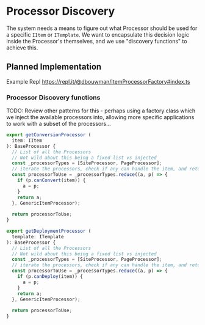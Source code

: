 # Processor Discovery

The system needs a means to figure out what Processor should be used for a specific `IItem` or `ITemplate`. We want to encapsulate this decision logic inside the Processor's themselves, and we use "discovery functions" to achieve this.

## Planned Implementation
Example Repl https://repl.it/@dbouwman/ItemProcessorFactory#index.ts

### Processor Discovery functions

TODO: Review other patterns for this - perhaps using a factory class which we inject the available processors into, allowing more specific applications to work with a subset of the processors...

```js
export getConversionProcessor (
  item: IItem
): BaseProcessor {
  // List of all the Processors
  // Not wild about this being a fixed list vs injected
  const _processorTypes = [SiteProcessor, PageProcessor];
  // iterate the processors, check if any can handle the item, and return an instance
  const processorToUse = _processorTypes.reduce((a, p) => {
    if (p.canConvert(item)) {
      a = p;
    }
    return a;
  }, GenericItemProcessor);
  
  return processorToUse;
}

export getDeploymentProcessor (
  template: ITemplate
): BaseProcessor {
  // List of all the Processors
  // Not wild about this being a fixed list vs injected
  const _processorTypes = [SiteProcessor, PageProcessor];
  // iterate the processors, check if any can handle the item, and return an instance
  const processorToUse = _processorTypes.reduce((a, p) => {
    if (p.canDeploy(item)) {
      a = p;
    }
    return a;
  }, GenericItemProcessor);
  
  return processorToUse;
}
```

